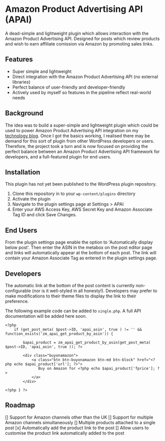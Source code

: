 Amazon Product Advertising API (APAI)
=========================

A dead-simple and lightweight plugin which allows interaction with the Amazon Product Advertising API. Designed for posts which review products and wish to earn affiliate comission via Amazon by promoting sales links.

Features
--------
* Super simple and lightweight
* Direct integration with the Amazon Product Advertising API (no external libraries)
* Perfect balance of user-friendly and developer-friendly
* Actively used by myself so features in the pipeline reflect real-world needs

Background
--------
The idea was to build a super-simple and lightweight plugin which could be used to power Amazon Product Advertising API integration on my [technology blog](https://www.technouz.com). Once I got the basics working, I realised there may be demand for this sort of plugin from other WordPress developers or users. Therefore, the project took a turn and is now focused on providing the perfect balance between an Amazon Product Advertising API framework for developers, and a full-featured plugin for end users.

Installation
-------------------------
This plugin has not yet been published to the WordPress plugin repository.

1. Clone this repository in to your `wp-content/plugins` directory
2. Activate the plugin
3. Navigate to the plugin settings page at Settings > APAI
4. Enter your AWS Access Key, AWS Secret Key and Amazon Associate Tag ID and click Save Changes.

End Users
-------------------------
From the plugin settings page enable the option to 'Automatically display below post'. Then enter the ASIN in the metabox on the post editor page and links will automatically appear at the bottom of each post. The link will contain your Amazon Associate Tag as entered in the plugin settings page.

Developers
-------------------------
The automatic link at the bottom of the post content is currently non-configurable (nor is it well-styled in all honesty!). Developers may prefer to make modifications to their theme files to display the link to their preference.

The following example code can be added to `single.php`. A full API documentation will be added here soon.

```
<?php
    if (get_post_meta( $post->ID, 'apai_asin', true ) != '' && function_exists('zm_apai_get_product_by_asin')) {
    
        $apai_product = zm_apai_get_product_by_asin(get_post_meta( $post->ID, 'apai_asin', true )); ?>
        
        <div class="buyonamazon">
            <a class="btn btn-buyonamazon btn-md btn-block" href="<?php echo $apai_product['url']; ?>">
               Buy on Amazon for <?php echo $apai_product['fprice']; ?>
            </a>
        </div>
                    
<?php } ?>
```

Roadmap
--------
[] Support for Amazon channels other than the UK
[] Support for multiple Amazon channels simultaneously
[] Multiple products attached to a single post
[x] Automatically add the product link to the post
[] Allow users to customise the product link automatically added to the post